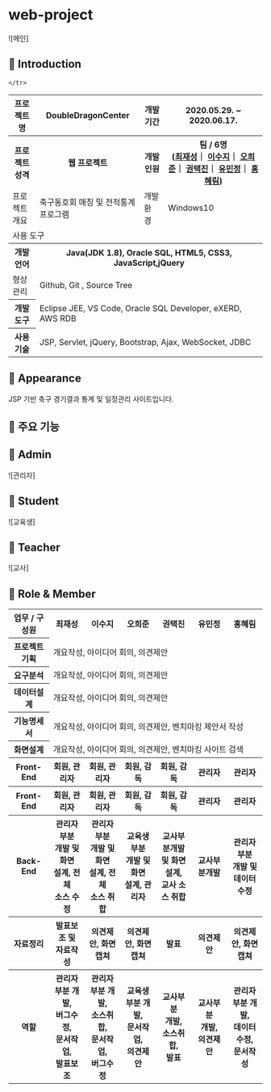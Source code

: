# web-project

![메인]






## 👋 Introduction

<table>
    <tr>
        <th>프로젝트 명 </th>
        <th>DoubleDragonCenter</th>
        <th>개발기간</th>
        <th>2020.05.29. ~ 2020.06.17.</th>
    </tr>
    <tr>
        <th>프로젝트 성격</th>
        <th>웹 프로젝트</th>
        <th>개발인원</th>
        <th>팀 / 6명<br>
          (<a href="https://github.com/a45hvn">최재성</a>｜
          <a href="https://github.com/suji-l">이수지</a>｜
          <a href="https://github.com/12345hejun">오희준</a>｜
          <a href="https://github.com/suji-l">권택진</a>｜
          <a href="https://github.com/lisamj-persimmon">유민정</a>｜
          <a href="https://github.com/honghonghyerim">홍혜림</a>)
      </th>
    </tr>
      <tr>
        <td>프로젝트 개요</td>
        <td>축구동호회 매칭 및 전적통계 프로그램</td>
        <td>개발환경&nbsp;</td>
        <td>Windows10</td>
    </tr>
    <tr>
        <td colspan="5">사용 도구</td>
    </tr>  
    <tr>
        <th>개발언어</th>
        <th colspan="3">Java(JDK 1.8), Oracle SQL, HTML5, CSS3, JavaScript,jQuery </th>
    </tr>
    <tr>
        <td>형상관리</td>
        <td colspan="3">Github, Git , Source Tree</td>
    </tr>
    <tr>
        <th>개발도구</th>
        <td colspan="3">Eclipse JEE, VS Code, Oracle SQL Developer, eXERD, AWS RDB</td>
    </tr>
    <tr>
        <th>사용기술</th>
        <td colspan="3">JSP, Servlet, jQuery, Bootstrap, Ajax, WebSocket, JDBC </td>
        
    </tr>
</table>

## 📼 Appearance

JSP 기반 축구 경기결과 통계 및 일정관리 사이트입니다.

 ## 👋 주요 기능

 ## 👋 Admin
 ![관리자]
 ## 👋 Student
 ![교육생]
 ## 👋 Teacher
![교사]

## 📑 Role & Member


<table>
    <tr>
        <th width="16%">업무 / 구성원</th>
        <th width="14%">최재성</th>
      <th width="14%">이수지</th>
      <th width="14%">오희준</th>
      <th width="14%">권택진</th>
      <th width="14%">유민정</th>
      <th width="14%">홍혜림</th>         
    </tr>
    <tr>
        <th>프로젝트 기획</th>
        <td colspan="6">개요작성, 아이디어 회의, 의견제안</td>
    </tr>
    <tr>
        <th>요구분석</th>
        <td colspan="6">개요작성, 아이디어 회의, 의견제안</td>
    </tr>
    <tr>
        <th>데이터설계</th>
        <td colspan="6">개요작성, 아이디어 회의, 의견제안</td>
    </tr>
    <tr>
        <th>기능명세서</th>
        <td colspan="6">개요작성, 아이디어 회의, 의견제안, 벤치마킹 제안서 작성</td>
    </tr>
    <tr>
        <th>화면설계</th>
        <td colspan="6">개요작성, 아이디어 회의, 의견제안, 벤치마킹 사이트 검색</td>
    </tr>
    <tr rowspan="2">
        <th>Front-End</th>
        <th>회원, 관리자</th>
        <th>회원, 관리자</th>
        <th>회원, 감독<br>
        <th>회원, 감독</th>
        <th>관리자</th>
        <th>관리자</th>
    </tr>
    <tr>
        <th>Front-End</th>
        <th>회원, 관리자</th>
        <th>회원, 관리자</th>
        <th>회원, 감독<br>
        <th>회원, 감독</th>
        <th>관리자</th>
        <th>관리자</th>
    </tr>
    <tr >
        <th>Back-End</th>
        <th>관리자부분 <br>개발 및 화면<br>설계, 전체<br>소스 수정</th>
        <th>관리자부분 <br>개발 및 화면<br>설계, 전체<br>소스 취합</th>
        <th>교육생부분 <br>개발 및 화면<br>설계, 관리자 <br>
        <th>교사부분개발<br>및 화면설계, <br>교사 소스 취합</th>
        <th>교사부분개발<Br></th>
        <th>관리자부분 <br>개발 및 데이터수정</th>
    </tr>
    <tr>
        <th>자료정리</th>
        <th>발표보조 및<br>자료작성</th>
        <th>의견제안, 화면캡쳐</th>
        <th>의견제안, 화면캡쳐</th>
        <th>발표</th>
        <th>의견제안</th>
        <th>의견제안, 화면캡쳐</th>
    </tr>
    <tr>
        <th>역할</th>
        <th>관리자<br> 부분 개발, <br>버그수정, <br>문서작업, <br>발표보조</th>
        <th>관리자<br> 부분 개발, <br>소스취합, <br>문서작업, <br>버그수정</th>
        <th>교육생부분 개발, <br>문서작업, <br>의견제안</th>
        <th>교사부분<br> 개발, <br>소스취합, <br>발표</th>
        <th>교사부분<br> 개발,  <br>의견제안</th>
        <th>관리자부분 개발, <br>데이터수정, <br>문서작성</th>
    </tr>
</table>


